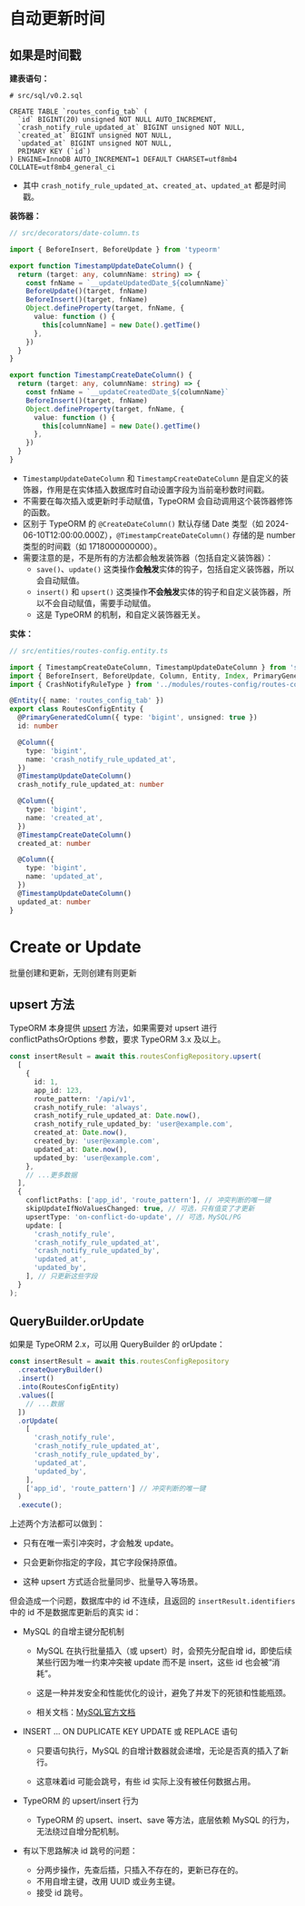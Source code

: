 # 自动更新时间

## 如果是时间戳

**建表语句：**

```mysql
# src/sql/v0.2.sql

CREATE TABLE `routes_config_tab` (
  `id` BIGINT(20) unsigned NOT NULL AUTO_INCREMENT,
  `crash_notify_rule_updated_at` BIGINT unsigned NOT NULL,
  `created_at` BIGINT unsigned NOT NULL,
  `updated_at` BIGINT unsigned NOT NULL,
  PRIMARY KEY (`id`)
) ENGINE=InnoDB AUTO_INCREMENT=1 DEFAULT CHARSET=utf8mb4 COLLATE=utf8mb4_general_ci
```

+ 其中 `crash_notify_rule_updated_at`、`created_at`、`updated_at` 都是时间戳。



**装饰器：**

```ts
// src/decorators/date-column.ts

import { BeforeInsert, BeforeUpdate } from 'typeorm'

export function TimestampUpdateDateColumn() {
  return (target: any, columnName: string) => {
    const fnName = `__updateUpdatedDate_${columnName}`
    BeforeUpdate()(target, fnName)
    BeforeInsert()(target, fnName)
    Object.defineProperty(target, fnName, {
      value: function () {
        this[columnName] = new Date().getTime()
      },
    })
  }
}

export function TimestampCreateDateColumn() {
  return (target: any, columnName: string) => {
    const fnName = `__updateCreatedDate_${columnName}`
    BeforeInsert()(target, fnName)
    Object.defineProperty(target, fnName, {
      value: function () {
        this[columnName] = new Date().getTime()
      },
    })
  }
}
```

+ `TimestampUpdateDateColumn` 和 `TimestampCreateDateColumn` 是自定义的装饰器，作用是在实体插入数据库时自动设置字段为当前毫秒数时间戳。
+ 不需要在每次插入或更新时手动赋值，TypeORM 会自动调用这个装饰器修饰的函数。
+ 区别于 TypeORM 的 `@CreateDateColumn()` 默认存储 Date 类型（如 2024-06-10T12:00:00.000Z），`@TimestampCreateDateColumn()` 存储的是 number 类型的时间戳（如 1718000000000）。
+ 需要注意的是，不是所有的方法都会触发装饰器（包括自定义装饰器）：
  + `save()`、`update()` 这类操作**会触发**实体的钩子，包括自定义装饰器，所以会自动赋值。
  + `insert()` 和 `upsert()` 这类操作**不会触发**实体的钩子和自定义装饰器，所以不会自动赋值，需要手动赋值。
  + 这是 TypeORM 的机制，和自定义装饰器无关。



**实体：**

```ts
// src/entities/routes-config.entity.ts

import { TimestampCreateDateColumn, TimestampUpdateDateColumn } from 'src/decorators/date-column'
import { BeforeInsert, BeforeUpdate, Column, Entity, Index, PrimaryGeneratedColumn } from 'typeorm'
import { CrashNotifyRuleType } from '../modules/routes-config/routes-config.dto'

@Entity({ name: 'routes_config_tab' })
export class RoutesConfigEntity {
  @PrimaryGeneratedColumn({ type: 'bigint', unsigned: true })
  id: number

  @Column({
    type: 'bigint',
    name: 'crash_notify_rule_updated_at',
  })
  @TimestampUpdateDateColumn()
  crash_notify_rule_updated_at: number

  @Column({
    type: 'bigint',
    name: 'created_at',
  })
  @TimestampCreateDateColumn()
  created_at: number

  @Column({
    type: 'bigint',
    name: 'updated_at',
  })
  @TimestampUpdateDateColumn()
  updated_at: number
}
```



# Create or Update

批量创建和更新，无则创建有则更新



## upsert 方法

TypeORM 本身提供 [upsert](https://typeorm.io/repository-api#repository-api) 方法，如果需要对 upsert 进行 conflictPathsOrOptions 参数，要求  TypeORM 3.x 及以上。

```ts
const insertResult = await this.routesConfigRepository.upsert(
  [
    {
      id: 1,
      app_id: 123,
      route_pattern: '/api/v1',
      crash_notify_rule: 'always',
      crash_notify_rule_updated_at: Date.now(),
      crash_notify_rule_updated_by: 'user@example.com',
      created_at: Date.now(),
      created_by: 'user@example.com',
      updated_at: Date.now(),
      updated_by: 'user@example.com',
    },
    // ...更多数据
  ],
  {
    conflictPaths: ['app_id', 'route_pattern'], // 冲突判断的唯一键
    skipUpdateIfNoValuesChanged: true, // 可选，只有值变了才更新
    upsertType: 'on-conflict-do-update', // 可选，MySQL/PG
    update: [
      'crash_notify_rule',
      'crash_notify_rule_updated_at',
      'crash_notify_rule_updated_by',
      'updated_at',
      'updated_by',
    ], // 只更新这些字段
  }
);
```



## QueryBuilder.orUpdate

如果是 TypeORM 2.x，可以用 QueryBuilder 的 orUpdate：

```ts
const insertResult = await this.routesConfigRepository
  .createQueryBuilder()
  .insert()
  .into(RoutesConfigEntity)
  .values([
    // ...数据
  ])
  .orUpdate(
    [
      'crash_notify_rule',
      'crash_notify_rule_updated_at',
      'crash_notify_rule_updated_by',
      'updated_at',
      'updated_by',
    ],
    ['app_id', 'route_pattern'] // 冲突判断的唯一键
  )
  .execute();
```



上述两个方法都可以做到：

- 只有在唯一索引冲突时，才会触发 update。

- 只会更新你指定的字段，其它字段保持原值。

- 这种 upsert 方式适合批量同步、批量导入等场景。

但会造成一个问题，数据库中的 id 不连续，且返回的 `insertResult.identifiers` 中的 id 不是数据库更新后的真实 id：

+ MySQL 的自增主键分配机制

  - MySQL 在执行批量插入（或 upsert）时，会预先分配自增 id，即使后续某些行因为唯一约束冲突被 update 而不是 insert，这些 id 也会被“消耗”。

  - 这是一种并发安全和性能优化的设计，避免了并发下的死锁和性能瓶颈。

  - 相关文档：[MySQL官方文档](https://dev.mysql.com/doc/refman/8.0/en/innodb-auto-increment-handling.html)

+ INSERT ... ON DUPLICATE KEY UPDATE 或 REPLACE 语句

  - 只要语句执行，MySQL 的自增计数器就会递增，无论是否真的插入了新行。

  - 这意味着id 可能会跳号，有些 id 实际上没有被任何数据占用。

+ TypeORM 的 upsert/insert 行为
  - TypeORM 的 upsert、insert、save 等方法，底层依赖 MySQL 的行为，无法绕过自增分配机制。
+ 有以下思路解决 id 跳号的问题：
  + 分两步操作，先查后插，只插入不存在的，更新已存在的。
  + 不用自增主键，改用 UUID 或业务主键。
  + 接受 id 跳号。

